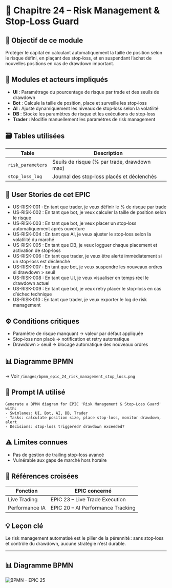 # 📘 Chapitre 24 – Risk Management & Stop‑Loss Guard

## 🎯 Objectif de ce module

Protéger le capital en calculant automatiquement la taille de position selon le risque défini, en plaçant des stop‑loss, et en suspendant l’achat de nouvelles positions en cas de drawdown important.

## 🧠 Modules et acteurs impliqués

* **UI** : Paramétrage du pourcentage de risque par trade et des seuils de drawdown
* **Bot** : Calcule la taille de position, place et surveille les stop‑loss
* **AI** : Ajuste dynamiquement les niveaux de stop‑loss selon la volatilité
* **DB** : Stocke les paramètres de risque et les exécutions de stop‑loss
* **Trader** : Modifie manuellement les paramètres de risk management

## 🗃️ Tables utilisées

| Table             | Description                                  |
| ----------------- | -------------------------------------------- |
| `risk_parameters` | Seuils de risque (% par trade, drawdown max) |
| `stop_loss_log`   | Journal des stop‑loss placés et déclenchés   |

## 📜 User Stories de cet EPIC

* US-RISK-001 : En tant que trader, je veux définir le % de risque par trade
* US-RISK-002 : En tant que bot, je veux calculer la taille de position selon le risque
* US-RISK-003 : En tant que bot, je veux placer un stop‑loss automatiquement après ouverture
* US-RISK-004 : En tant que AI, je veux ajuster le stop‑loss selon la volatilité du marché
* US-RISK-005 : En tant que DB, je veux logguer chaque placement et activation de stop‑loss
* US-RISK-006 : En tant que trader, je veux être alerté immédiatement si un stop‑loss est déclenché
* US-RISK-007 : En tant que bot, je veux suspendre les nouveaux ordres si drawdown > seuil
* US-RISK-008 : En tant que UI, je veux visualiser en temps réel le drawdown actuel
* US-RISK-009 : En tant que bot, je veux retry placer le stop‑loss en cas d’échec technique
* US-RISK-010 : En tant que trader, je veux exporter le log de risk management

## ⚙️ Conditions critiques

* Paramètre de risque manquant → valeur par défaut appliquée
* Stop‑loss non placé → notification et retry automatique
* Drawdown > seuil → blocage automatique des nouveaux ordres

## 📊 Diagramme BPMN

→ Voir `/images/bpmn_epic_24_risk_management_stop_loss.png`

## 🧠 Prompt IA utilisé

```
Generate a BPMN diagram for EPIC 'Risk Management & Stop‑Loss Guard' with:
- Swimlanes: UI, Bot, AI, DB, Trader
- Tasks: calculate position size, place stop‑loss, monitor drawdown, alert
- Decisions: stop‑loss triggered? drawdown exceeded?
```

## ⚠️ Limites connues

* Pas de gestion de trailing stop-loss avancé
* Vulnérable aux gaps de marché hors horaire

## 🔁 Références croisées

| Fonction       | EPIC concerné                     |
| -------------- | --------------------------------- |
| Live Trading   | EPIC 23 – Live Trade Execution    |
| Performance IA | EPIC 20 – AI Performance Tracking |

## 💡 Leçon clé

Le risk management automatisé est le pilier de la pérennité : sans stop‑loss et contrôle du drawdown, aucune stratégie n’est durable.


---

## 📊 Diagramme BPMN

![BPMN – EPIC 25](../images/bpmn_epic_25_automated_reporting_compliancepng.png)
